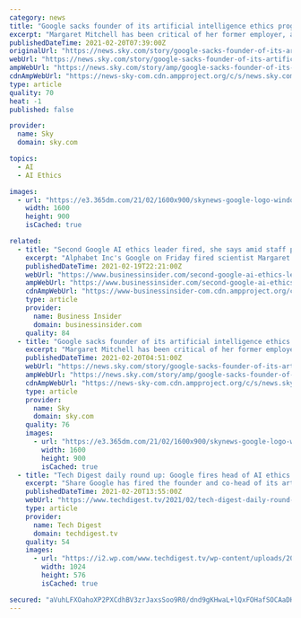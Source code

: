 ```yaml
---
category: news
title: "Google sacks founder of its artificial intelligence ethics programme amid 'sexism and discrimination' claims"
excerpt: "Margaret Mitchell has been critical of her former employer, accusing the firm of having a sexism and discrimination problem."
publishedDateTime: 2021-02-20T07:39:00Z
originalUrl: "https://news.sky.com/story/google-sacks-founder-of-its-artificial-intelligence-ethics-programme-amid-sexism-and-discrimination-claims-12223349"
webUrl: "https://news.sky.com/story/google-sacks-founder-of-its-artificial-intelligence-ethics-programme-amid-sexism-and-discrimination-claims-12223349"
ampWebUrl: "https://news.sky.com/story/amp/google-sacks-founder-of-its-artificial-intelligence-ethics-programme-amid-smear-campaign-claim-12223349"
cdnAmpWebUrl: "https://news-sky-com.cdn.ampproject.org/c/s/news.sky.com/story/amp/google-sacks-founder-of-its-artificial-intelligence-ethics-programme-amid-smear-campaign-claim-12223349"
type: article
quality: 70
heat: -1
published: false

provider:
  name: Sky
  domain: sky.com

topics:
  - AI
  - AI Ethics

images:
  - url: "https://e3.365dm.com/21/02/1600x900/skynews-google-logo-window_5258589.jpg?20210202104638"
    width: 1600
    height: 900
    isCached: true

related:
  - title: "Second Google AI ethics leader fired, she says amid staff protest"
    excerpt: "Alphabet Inc's Google on Friday fired scientist Margaret Mitchell, she said in a Twitter post, after weeks of being under investigation for moving thousands of files outside the company amid a battle over research freedom and diversity."
    publishedDateTime: 2021-02-19T22:21:00Z
    webUrl: "https://www.businessinsider.com/second-google-ai-ethics-leader-fired-she-says-amid-staff-protest-2021-2"
    ampWebUrl: "https://www.businessinsider.com/second-google-ai-ethics-leader-fired-she-says-amid-staff-protest-2021-2?amp"
    cdnAmpWebUrl: "https://www-businessinsider-com.cdn.ampproject.org/c/s/www.businessinsider.com/second-google-ai-ethics-leader-fired-she-says-amid-staff-protest-2021-2?amp"
    type: article
    provider:
      name: Business Insider
      domain: businessinsider.com
    quality: 84
  - title: "Google sacks founder of its artificial intelligence ethics programme amid 'smear campaign' claim"
    excerpt: "Margaret Mitchell has been critical of her former employer, accusing the firm of having a sexism and discrimination problem."
    publishedDateTime: 2021-02-20T04:51:00Z
    webUrl: "https://news.sky.com/story/google-sacks-founder-of-its-artificial-intelligence-ethics-programme-amid-smear-campaign-claim-12223349"
    ampWebUrl: "https://news.sky.com/story/amp/google-sacks-founder-of-its-artificial-intelligence-ethics-programme-amid-smear-campaign-claim-12223349"
    cdnAmpWebUrl: "https://news-sky-com.cdn.ampproject.org/c/s/news.sky.com/story/amp/google-sacks-founder-of-its-artificial-intelligence-ethics-programme-amid-smear-campaign-claim-12223349"
    type: article
    provider:
      name: Sky
      domain: sky.com
    quality: 76
    images:
      - url: "https://e3.365dm.com/21/02/1600x900/skynews-google-logo-window_5258589.jpg?20210202104638"
        width: 1600
        height: 900
        isCached: true
  - title: "Tech Digest daily round up: Google fires head of AI ethics unit"
    excerpt: "Share Google has fired the founder and co-head of its artificial intelligence ethics unit, claiming she violated the company’s code of conduct. In a statement, Google said an investigation found […]"
    publishedDateTime: 2021-02-20T13:55:00Z
    webUrl: "https://www.techdigest.tv/2021/02/tech-digest-daily-round-up-google-fires-head-of-ai-ethics-unit.html"
    type: article
    provider:
      name: Tech Digest
      domain: techdigest.tv
    quality: 54
    images:
      - url: "https://i2.wp.com/www.techdigest.tv/wp-content/uploads/2019/10/Google-1024x576-1024x576-1024x576-1024x576.jpg?fit=1024%2C576&#038;ssl=1"
        width: 1024
        height: 576
        isCached: true

secured: "aVuhLFXOahoXP2PXCdhBV3zrJaxsSoo9R0/dnd9gKHwaL+lQxFOHafSOCAaDHqLMlZi7rJnZeIqXGAK2+y/d4Y34NabX/0IN6+0mN41CFvQnUUWp9o963ZwXhtZj0xqu3KJM2gGl0cQnxG5oXxfXx8kLMHpQW6PZiVLPrroe8yohhCbJ3KR8ghKTAVe1EfSPFuZzjjvSP3+RSZWdr/4ESm5OjEnwKYHDPMS645V1VFfETLPu0VzLnr8F8Xl8Hz9Uk8szTZOrv4yPU8rMMe5LcZFX7RLbagIr0nuEs7ja97RMc7riq6QtFCxbJMxlDy53a6lFuKWUpvFW5lj2cBYZPO4Y5FGgBReFKQCoPICBoRM=;vnOkt0gO89/R2Rtwg4rCwg=="
---
```


